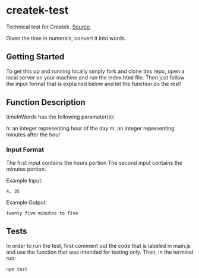 # createk-test

Technical test for Createk. [Source](https://www.hackerrank.com/challenges/the-time-in-words/problem).

Given the time in numerals, convert it into words.

## Getting Started

To get this up and running locally simply fork and clone this repo, open a local server on your machine and run the index.html file. Then just follow the input format that is explained below and let the function do the rest!

## Function Description

timeInWords has the following parameter(s):

h: an integer representing hour of the day
m: an integer representing minutes after the hour

### Input Format

The first input contains the hours portion The second input contains the minutes portion.

Example Input:

```
4, 35
```

Example Output:

```
twenty five minutes to five
```

## Tests



In order to run the test, first comment out the code that is labeled in main.js and use the function that was intended for testing only. Then, in the terminal run:

```
npm test
```


